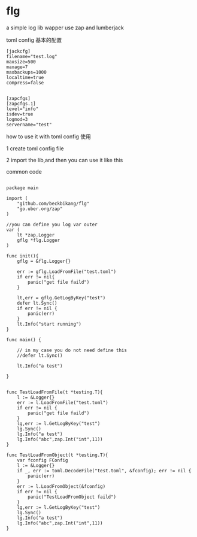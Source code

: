 # flg
a simple log lib wapper use zap and lumberjack



toml config 基本的配置
```
[jackcfg]
filename="test.log"
maxsize=500
maxage=7
maxbackups=1000
localtime=true
compress=false


[zapcfgs]
[zapcfgs.1]
level="info"
isdev=true
logmod=3
servername="test"
```

how to use it with toml config  使用

1 create toml config file

2 import the lib,and then you can use it like this


common code 




```golang

package main

import (
	"github.com/beckbikang/flg"
	"go.uber.org/zap"
)

//you can define you log var outer
var (
	lt *zap.Logger
	gflg *flg.Logger
)

func init(){
	gflg = &flg.Logger{}

	err := gflg.LoadFromFile("test.toml")
	if err != nil{
		panic("get file faild")
	}

	lt,err = gflg.GetLogByKey("test")
	defer lt.Sync()
	if err != nil {
		panic(err)
	}
	lt.Info("start running")
}

func main() {

	// in my case you do not need define this
	//defer lt.Sync()

	lt.Info("a test")

}

```



```golang

func TestLoadFromFile(t *testing.T){
	l := &Logger{}
	err := l.LoadFromFile("test.toml")
	if err != nil {
		panic("get file faild")
	}
	lg,err := l.GetLogByKey("test")
	lg.Sync()
	lg.Info("a test")
	lg.Info("abc",zap.Int("int",11))
}

func TestLoadFromObject(t *testing.T){
	var fconfig FConfig
	l := &Logger{}
	if _, err := toml.DecodeFile("test.toml", &fconfig); err != nil {
		panic(err)
	}
	err := l.LoadFromObject(&fconfig)
	if err != nil {
		panic("TestLoadFromObject faild")
	}
	lg,err := l.GetLogByKey("test")
	lg.Sync()
	lg.Info("a test")
	lg.Info("abc",zap.Int("int",11))
}
```


